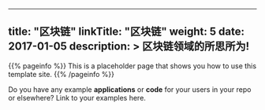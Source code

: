 
---
title: "区块链"
linkTitle: "区块链"
weight: 5
date: 2017-01-05
description: >
  区块链领域的所思所为!
---

{{% pageinfo %}}
This is a placeholder page that shows you how to use this template site.
{{% /pageinfo %}}

Do you have any example **applications** or **code** for your users in your repo or elsewhere? Link to your examples here.


